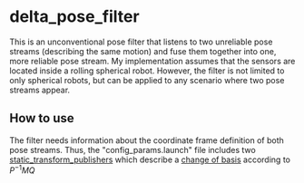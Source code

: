 # delta_pose_filter

This is an unconventional pose filter that listens to two unreliable pose streams (describing the same motion) and fuse them together into one, more reliable pose stream. My implementation assumes that the sensors are located inside a rolling spherical robot. However, the filter is not limited to only spherical robots, but can be applied to any scenario where two pose streams appear.

## How to use

The filter needs information about the coordinate frame definition of both pose streams.
Thus, the "config_params.launch" file includes two [static_transform_publishers](http://wiki.ros.org/tf#static_transform_publisher) which describe a [change of basis](https://en.wikipedia.org/wiki/Change_of_basis#Linear_maps) according to $P^{-1} M Q$
